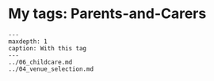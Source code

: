 # My tags: Parents-and-Carers

```{toctree}
---
maxdepth: 1
caption: With this tag
---
../06_childcare.md
../04_venue_selection.md
```
